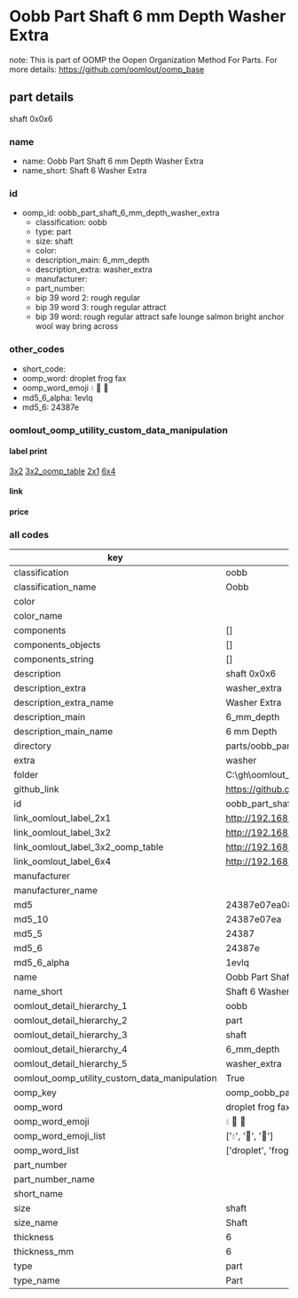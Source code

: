 # Oobb Part Shaft 6 mm Depth Washer Extra  

note: This is part of OOMP the Oopen Organization Method For Parts. For more details: https://github.com/oomlout/oomp_base

##  part details
  



shaft 0x0x6



### name
* name: Oobb Part Shaft 6 mm Depth Washer Extra
* name_short: Shaft 6 Washer Extra
### id
* oomp_id: oobb_part_shaft_6_mm_depth_washer_extra
  * classification: oobb
  * type: part
  * size: shaft
  * color: 
  * description_main: 6_mm_depth
  * description_extra: washer_extra
  * manufacturer: 
  * part_number: 
  * bip 39 word 2: rough regular
  * bip 39 word 3: rough regular attract
  * bip 39 word: rough regular attract safe lounge salmon bright anchor wool way bring across

### other_codes
* short_code: 
* oomp_word: droplet frog fax
* oomp_word_emoji :droplet: :frog: :fax:
* md5_6_alpha: 1evlq
* md5_6: 24387e






### oomlout_oomp_utility_custom_data_manipulation
#### label print
[3x2](http://192.168.1.245:1112/?label=oomp%201evlq)
[3x2_oomp_table](http://192.168.1.108:1112/?label=oomp%201evlq)
[2x1](http://192.168.1.242:1112/?label=oomp%201evlq)
[6x4](http://192.168.1.55:1112/?label=oomp%201evlq)    

#### link

                              

#### price







### all codes 
| key | value |  
| --- | --- |  
| classification | oobb |  
| classification_name | Oobb |  
| color |  |  
| color_name |  |  
| components | [] |  
| components_objects | [] |  
| components_string | [] |  
| description | shaft 0x0x6 |  
| description_extra | washer_extra |  
| description_extra_name | Washer Extra |  
| description_main | 6_mm_depth |  
| description_main_name | 6 mm Depth |  
| directory | parts/oobb_part_shaft_6_mm_depth_washer_extra |  
| extra | washer |  
| folder | C:\gh\oomlout_oobb_version_4_generated_parts\things\oobb_part_shaft_6_mm_depth_washer_extra |  
| github_link | https://github.com/oomlout/oomlout_oomp_part_src/tree/main/parts/oobb_part_shaft_6_mm_depth_washer_extra |  
| id | oobb_part_shaft_6_mm_depth_washer_extra |  
| link_oomlout_label_2x1 | http://192.168.1.242:1112/?label=oomp%201evlq |  
| link_oomlout_label_3x2 | http://192.168.1.245:1112/?label=oomp%201evlq |  
| link_oomlout_label_3x2_oomp_table | http://192.168.1.108:1112/?label=oomp%201evlq |  
| link_oomlout_label_6x4 | http://192.168.1.55:1112/?label=oomp%201evlq |  
| manufacturer |  |  
| manufacturer_name |  |  
| md5 | 24387e07ea086382f9c22be01dad35e2 |  
| md5_10 | 24387e07ea |  
| md5_5 | 24387 |  
| md5_6 | 24387e |  
| md5_6_alpha | 1evlq |  
| name | Oobb Part Shaft 6 mm Depth Washer Extra |  
| name_short | Shaft 6 Washer Extra |  
| oomlout_detail_hierarchy_1 | oobb |  
| oomlout_detail_hierarchy_2 | part |  
| oomlout_detail_hierarchy_3 | shaft |  
| oomlout_detail_hierarchy_4 | 6_mm_depth |  
| oomlout_detail_hierarchy_5 | washer_extra |  
| oomlout_oomp_utility_custom_data_manipulation | True |  
| oomp_key | oomp_oobb_part_shaft_6_mm_depth_washer_extra |  
| oomp_word | droplet frog fax |  
| oomp_word_emoji | :droplet: :frog: :fax: |  
| oomp_word_emoji_list | [':droplet:', ':frog:', ':fax:'] |  
| oomp_word_list | ['droplet', 'frog', 'fax'] |  
| part_number |  |  
| part_number_name |  |  
| short_name |  |  
| size | shaft |  
| size_name | Shaft |  
| thickness | 6 |  
| thickness_mm | 6 |  
| type | part |  
| type_name | Part |  
